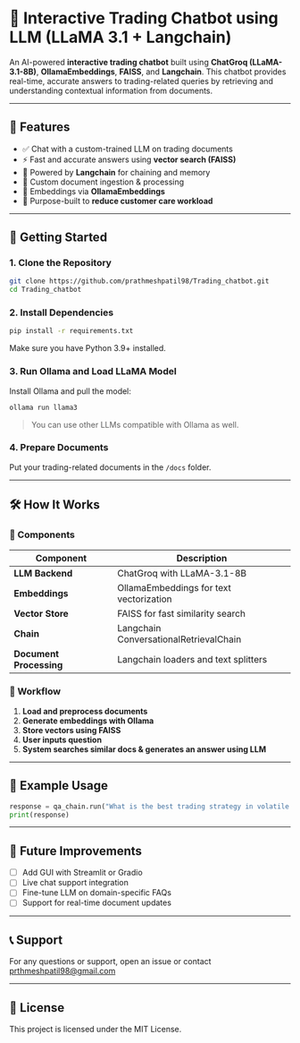 

# 🧠 Interactive Trading Chatbot using LLM (LLaMA 3.1 + Langchain)

An AI-powered **interactive trading chatbot** built using **ChatGroq (LLaMA-3.1-8B)**, **OllamaEmbeddings**, **FAISS**, and **Langchain**. This chatbot provides real-time, accurate answers to trading-related queries by retrieving and understanding contextual information from documents.

---

## 📌 Features

- ✅ Chat with a custom-trained LLM on trading documents
- ⚡ Fast and accurate answers using **vector search (FAISS)**
- 🔗 Powered by **Langchain** for chaining and memory
- 📄 Custom document ingestion & processing
- 🧩 Embeddings via **OllamaEmbeddings**
- 🎯 Purpose-built to **reduce customer care workload**

---

## 🚀 Getting Started

### 1. Clone the Repository

```bash
git clone https://github.com/prathmeshpatil98/Trading_chatbot.git
cd Trading_chatbot
```

### 2. Install Dependencies

```bash
pip install -r requirements.txt
```

Make sure you have Python 3.9+ installed.

### 3. Run Ollama and Load LLaMA Model

Install Ollama and pull the model:

```bash
ollama run llama3
```

> You can use other LLMs compatible with Ollama as well.

### 4. Prepare Documents

Put your trading-related documents in the `/docs` folder.

---

## 🛠️ How It Works

### 🧱 Components

| Component              | Description                                                   |
|------------------------|---------------------------------------------------------------|
| **LLM Backend**         | ChatGroq with LLaMA-3.1-8B                                     |
| **Embeddings**          | OllamaEmbeddings for text vectorization                      |
| **Vector Store**        | FAISS for fast similarity search                             |
| **Chain**               | Langchain ConversationalRetrievalChain                       |
| **Document Processing** | Langchain loaders and text splitters                         |

### 🔄 Workflow

1. **Load and preprocess documents**
2. **Generate embeddings with Ollama**
3. **Store vectors using FAISS**
4. **User inputs question**
5. **System searches similar docs & generates an answer using LLM**

---

## 💬 Example Usage

```python
response = qa_chain.run("What is the best trading strategy in volatile markets?")
print(response)
```

---

## 🧠 Future Improvements

- [ ] Add GUI with Streamlit or Gradio
- [ ] Live chat support integration
- [ ] Fine-tune LLM on domain-specific FAQs
- [ ] Support for real-time document updates

---

## 📞 Support

For any questions or support, open an issue or contact prthmeshpatil98@gmail.com

---

## 🪪 License

This project is licensed under the MIT License.
